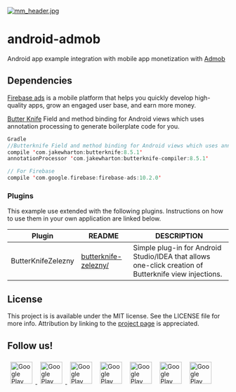 [![mm_header.jpg](https://s16.postimg.org/674mqlohx/mm_header.jpg)](https://postimg.org/image/dzvaikugx/)

# android-admob 
Android app example integration with mobile app monetization with [Admob](https://www.google.com/admob/)

## Dependencies
[Firebase ads](https://codelabs.developers.google.com/codelabs/firebase-android/#13)  is a mobile platform that helps you quickly develop high-quality apps, grow an engaged user base, and earn more money.

[Butter Knife](http://jakewharton.github.io/butterknife/) Field and method binding for Android views which uses annotation processing to generate boilerplate code for you.
```swift
Gradle
//Butterknife Field and method binding for Android views which uses annotation processing to generate boilerplate code for you. (Not necessary)
compile 'com.jakewharton:butterknife:8.5.1'
annotationProcessor 'com.jakewharton:butterknife-compiler:8.5.1'

// For Firebase 
compile 'com.google.firebase:firebase-ads:10.2.0'
```

### Plugins
This example use extended with the following plugins. Instructions on how to use them in your own application are linked below.
 
| Plugin | README | DESCRIPTION
| ------ | ------ | ------ |
| ButterKnifeZelezny |[butterknife-zelezny/]( https://github.com/avast/android-butterknife-zelezny/)  | Simple plug-in for Android Studio/IDEA that allows one-click creation of Butterknife view injections.



## License

This project is is available under the MIT license. See the LICENSE file for more info. Attribution by linking to the [project page](https://github.com/RomeRock/android-admob) is appreciated.

## Follow us!

<div>
<a href="http://romerock.com"> <img style="max-width: 100%; margin:7" src="https://avatars3.githubusercontent.com/u/23345883?v=3&s=200=true" alt="Google Play" height="50px" /> </a>
<a href="https://www.facebook.com/romerockapps/?ref=page_internal"> <img style="max-width: 100%; margin:7" src="https://s18.postimg.org/6sjokzpd5/facebook_icon.png=true" alt="Google Play" height="50px" /> </a>
<a href="https://twitter.com/romerock_apps"> <img style="max-width: 100%; margin:7" src="https://s18.postimg.org/w2eg82w4p/twitter_icon.png=true" alt="Google Play" height="50px" /></a>
<a href="https://play.google.com/store/apps/dev?id=5841338539930209563"> <img style="max-width: 100%; margin:7" src="https://s18.postimg.org/n29unw015/android_icon.png=true" alt="Google Play" height="50px" /></a>
<a href="https://itunes.apple.com/us/developer/rome-rock-llc/id1190244007"> <img style="max-width: 100%; margin:7" src="https://s18.postimg.org/leap98m5l/ios_icon.png=true" alt="Google Play" height="50px" /></a>
<a href="https://github.com/RomeRock"> <img style="max-width: 100%; margin:7" src="https://s18.postimg.org/wpdcxlt0p/github_icon.png=true" alt="Google Play" height="50px" /></a>
<a href="https://www.youtube.com/channel/UCcSLNuTYC7qJhOKQ4CpseRA"> <img style="max-width: 100%; margin:7" src="https://s18.postimg.org/w4ybuwzs9/youtube_icon.png=true" alt="Google Play" height="50px" /></a>
</div>

